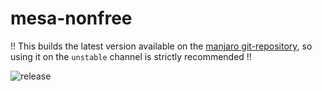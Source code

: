# mesa-nonfree

!! This builds the latest version available on the [manjaro git-repository](https://gitlab.manjaro.org/packages/extra/mesa/-/blob/master/PKGBUILD), so using it on the `unstable` channel is strictly recommended !!

![release](https://img.shields.io/github/v/release/mesa-freeworld/mesa-nonfree)
